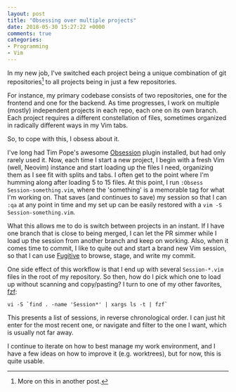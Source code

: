 ```yaml
---
layout: post
title: "Obsessing over multiple projects"
date: 2018-05-30 15:27:22 +0000
comments: true
categories:
- Programming
- Vim
---
```


In my new job, I've switched each project being a unique combination of git repositories[^1] to all projects being in just a few repositories.

For instance, my primary codebase consists of two repositories, one for the frontend and one for the backend.  As time progresses, I work on multiple (mostly) independent projects in each repo, each one on its own branch.  Each project requires a different constellation of files, sometimes organized in radically different ways in my Vim tabs.

So, to cope with this, I obsess about it.

I've long had Tim Pope's awesome [Obsession](https://github.com/tpope/vim-obsession) plugin installed, but had only rarely used it.  Now, each time I start a new project, I begin with a fresh Vim (well, Neovim) instance and start loading up the files I need, organizing them as I see fit with splits and tabs.  I often get to the point where I'm humming along after loading 5 to 15 files.  At this point, I run `:Obsess Session-something.vim`, where the 'something' is a memorable tag for what I'm working on.  That saves (and continues to save) my session so that I can `:qa` at any point in time and my set up can be easily restored with a `vim -S Session-something.vim`.

What this allows me to do is switch between projects in an instant.  If I have one branch that is close to being merged, I can let the PR simmer while I load up the session from another branch and keep on working.  Also, when it comes time to commit, I like to quite out and start a brand new Vim session, so that I can use [Fugitive](https://github.com/tpope/vim-fugitive) to browse, stage, and write my commit.

One side effect of this workflow is that I end up with several `Session-*.vim` files in the root of my repository.  So then, how do I pick which one to load up without scanning and copy/pasting?  I turn to one of my other favorites, [fzf](https://github.com/junegunn/fzf):

```
vi -S `find . -name 'Session*' | xargs ls -t | fzf`
```

This presents a list of sessions, in reverse chronological order.  I can just hit enter for the most recent one, or navigate and filter to the one I want, which is usually not far away.

I continue to iterate on how to best manage my work environment, and I have a few ideas on how to improve it (e.g. worktrees), but for now, this is quite usable.

[^1]: More on this in another post.
